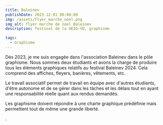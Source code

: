 ```yaml
---
title: Baleinev
publishDate: 2023-12-01 00:00:00
img: /assets/flyer_marche_noel.png
img_alt: flyer marche de noel Baleinev
description: festival de la HEIG-VD, graphisme

tags:
  - Graphisme
---
```


Dès 2023, je me suis engagée dans l'association Baleinev dans le pôle graphisme. Nous sommes deux étudiants et avons la charge de produire tous les éléments graphiques relatifs au festival Baleinev 2024. Cela comprend des affiches, fleyers, banières, vêtements, etc.

Le travail associatif permet de travail en équipe avec d'autres étudiants, d'être autonome et de se gérer dans les tâches et les délais tout en ayant une responsabilité réelle quant aux rendus demandés.

Les graphisme doivent répondre à une charte graphique prédéfinie mais permettent tout de même une grande liberté.

.
